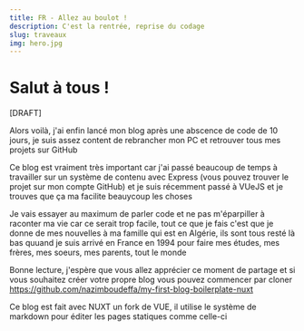 ```yaml
---
title: FR - Allez au boulot !
description: C'est la rentrée, reprise du codage
slug: traveaux
img: hero.jpg
---
```


# Salut à tous !

[DRAFT]

Alors voilà, j'ai enfin lancé mon blog après une abscence de code de 10 jours, je suis assez content de rebrancher mon PC et retrouver tous mes projets sur GitHub

Ce blog est vraiment très important car j'ai passé beaucoup de temps à travailler sur un système de contenu avec Express (vous pouvez trouver le projet sur mon compte GitHub) et je suis récemment passé à VUeJS et je trouves que ça ma facilite beauycoup les choses

Je vais essayer au maximum de parler code et ne pas m'éparpiller à raconter ma vie car ce serait trop facile, tout ce que je fais c'est que je donne de mes nouvelles à ma famille qui est en Algérie, ils sont tous resté là bas quuand je suis arrivé en France en 1994 pour faire mes études, mes frères, mes soeurs, mes parents, tout le monde

Bonne lecture, j'espère que vous allez apprécier ce moment de partage et si vous souhaitez créer votre propre blog vous pouvez commencer par cloner https://github.com/nazimboudeffa/my-first-blog-boilerplate-nuxt

Ce blog est fait avec NUXT un fork de VUE, il utilise le système de markdown pour éditer les pages statiques comme celle-ci
